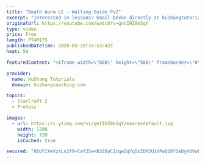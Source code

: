 ```yaml
---
title: "Death Aura LE - Walling Guide PvZ"
excerpt: "Interested in lessons? Email Devon directly at hushangtutorials@outlook.com ------------------------------------------------------------------------------------------------------- Want to support HuShang Tutorials directly? Patreon is a website where you can contribute a monthly donation that will help"
originalUrl: https://youtube.com/watch?v=gntIHZ8kSqY
type: video
price: Free
length: PT4M17S
publishedDateTime: 2020-05-28T16:53:42Z
heat: 50

featuredContent: "<iframe width=\"800\" height=\"500\" frameborder=\"0\" src=\"https://www.youtube.com/embed/gntIHZ8kSqY\" allow=\"accelerometer; autoplay; encrypted-media; gyroscope; picture-in-picture\" allowfullscreen></iframe>"

provider:
  name: HuShang Tutorials
  domain: hushangcoaching.com

topics:
  - StarCraft 2
  - Protoss

images:
  - url: https://i.ytimg.com/vi/gntIHZ8kSqY/maxresdefault.jpg
    width: 1280
    height: 720
    isCached: true

secured: "86UYIXeVzsLn2f9+Caf25w+B3Z8yCIcqwZqYqDxZOR5U1VPwQ18YIeDyKUVwFCpJLpXvnY0RpRdFLmkLElVTZRAWAw0xwpTwUGUvHEf6JCWhQ/WPlXQO4B1NKFDLb/WRandgC4eFkFX13o48/UnJ1vs12A7ExwcXYY3sL/T3IdTMgYOHzg13MFQFMmtBapO0ynDgkCQe4jHJW1M4jghmSgfINBi2a+perZ43l2EsxD0rKobapcNgGdGl624qPKznEADEvdSJclGw1pOvY8jA9uL77RxOuLnc7y2Lr9ZxbdDwAW70lWn3DDxZ9Lu1PU/2ngQqh9FV8LsLXfCfP+5yxoB0MgcxDwfWDM52aSy40VXyK4xtXXwhf0PCfpDYT/kyrRorBhJ4Jxllf2EXGdwBhJWwEqSg5u9WSWGcXUa6dCg=;7uMDQ3yVTLAjwBpygcL4jg=="
---
```


